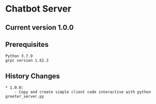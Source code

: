 # Chatbot Server
## Current version 1.0.0
## Prerequisites
    Python 3.7.9
    grpc version 1.62.3 

## History Changes
    * 1.0.0:
        - Copy and create simple client code interactive with python greeter_server.py